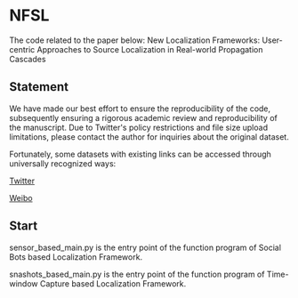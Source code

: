 # NFSL

The code related to the paper below: New Localization Frameworks: User-centric Approaches to Source Localization in Real-world Propagation Cascades

## Statement
We have made our best effort to ensure the reproducibility of the code, subsequently ensuring a rigorous academic review and reproducibility of the manuscript.
Due to Twitter's policy restrictions and file size upload limitations, please contact the author for inquiries about the original dataset.

Fortunately, some datasets with existing links can be accessed through universally recognized ways:

[Twitter](https://www.dropbox.com/s/7ewzdrbelpmrnxu/rumdetect2017.zip)

[Weibo](https://www.dropbox.com/s/46r50ctrfa0ur1o/rumdect.zip?dl=0)

## Start

sensor_based_main.py is the entry point of the function program of Social Bots based Localization Framework.

snashots_based_main.py is the entry point of the function program of Time-window Capture based Localization Framework.
